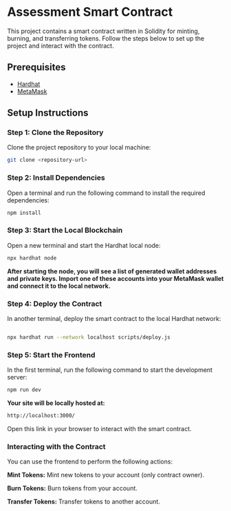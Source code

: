 # Assessment Smart Contract

This project contains a smart contract written in Solidity for minting, burning, and transferring tokens. Follow the steps below to set up the project and interact with the contract.

## Prerequisites
- [Hardhat](https://hardhat.org/)
- [MetaMask](https://metamask.io/)

## Setup Instructions

### Step 1: Clone the Repository

Clone the project repository to your local machine:

```sh
git clone <repository-url>
```


### Step 2: Install Dependencies
Open a terminal and run the following command to install the required dependencies:

``` sh
npm install
```

### Step 3: Start the Local Blockchain
Open a new terminal and start the Hardhat local node:

```sh
npx hardhat node
```

**After starting the node, you will see a list of generated wallet addresses and private keys. Import one of these accounts into your MetaMask wallet and connect it to the local network.**

### Step 4: Deploy the Contract
In another terminal, deploy the smart contract to the local Hardhat network:

```sh

npx hardhat run --network localhost scripts/deploy.js
```

### Step 5: Start the Frontend
In the first terminal, run the following command to start the development server:

```sh
npm run dev
```
**Your site will be locally hosted at:**
```sh
http://localhost:3000/
```
Open this link in your browser to interact with the smart contract.

### Interacting with the Contract
You can use the frontend to perform the following actions:

**Mint Tokens:** Mint new tokens to your account (only contract owner).

**Burn Tokens:** Burn tokens from your account.

**Transfer Tokens:** Transfer tokens to another account.

